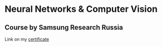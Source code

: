 ﻿# Neural Networks & Computer Vision
## Course by Samsung Research Russia
Link on my <a href="https://stepik.org/cert/200229">certificate</a>
